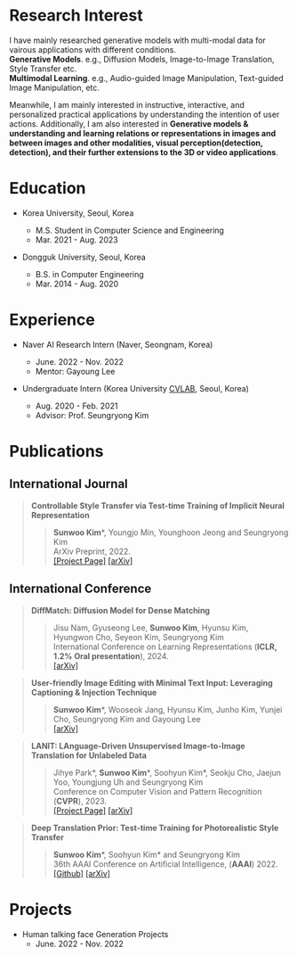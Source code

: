 # Research Interest
I have mainly researched generative models with multi-modal data for vairous applications with different conditions.  
**Generative Models**. e.g., Diffusion Models, Image-to-Image Translation, Style Transfer etc. <br>
**Multimodal Learning**. e.g., Audio-guided Image Manipulation, Text-guided Image Manipulation, etc. <br>

Meanwhile, I am mainly interested in instructive, interactive, and personalized practical applications by understanding the intention of user actions. Additionally, I am also interested in **Generative models & understanding and learning relations or representations in images and between images and other modalities, visual perception(detection, detection), and their further extensions to the 3D or video applications**.

# Education

* Korea University, Seoul, Korea
  * M.S. Student in Computer Science and Engineering
  * Mar. 2021 - Aug. 2023

* Dongguk University, Seoul, Korea
  * B.S. in Computer Engineering
  * Mar. 2014 - Aug. 2020

# Experience

* Naver AI Research Intern (Naver, Seongnam, Korea)
  * June. 2022 - Nov. 2022
  * Mentor: Gayoung Lee
  
* Undergraduate Intern (Korea University <a href="https://cvlab.korea.ac.kr">CVLAB</a>, Seoul, Korea)
  * Aug. 2020 - Feb. 2021
  * Advisor: Prof. Seungryong Kim

# Publications

## International Journal

> **Controllable Style Transfer via Test-time Training of Implicit Neural Representation**<br>
>> **Sunwoo Kim**\*, Youngjo Min, Younghoon Jeong and Seungryong Kim<br>
>> ArXiv Preprint, 2022.<br>
>> <a href="https://ku-cvlab.github.io/INR-st/">[Project Page]</a> <a href="https://arxiv.org/abs/2210.07762">[arXiv]</a> 

## International Conference

> **DiffMatch: Diffusion Model for Dense Matching**<br>
>> Jisu Nam, Gyuseong Lee, **Sunwoo Kim**, Hyunsu Kim, Hyungwon Cho, Seyeon Kim, Seungryong Kim<br>
>> International Conference on Learning Representations (**ICLR, 1.2\% Oral presentation**), 2024.<br>
>> <a href="https://arxiv.org/abs/2305.19094">[arXiv]</a>

> **User-friendly Image Editing with Minimal Text Input: Leveraging Captioning & Injection Technique**<br>
>> **Sunwoo Kim**\*, Wooseok Jang,  Hyunsu Kim, Junho Kim, Yunjei Cho, Seungryong Kim and Gayoung Lee<br>
>> <a href="https://arxiv.org/abs/2306.02717">[arXiv]</a> 

> **LANIT: LAnguage-Driven Unsupervised Image-to-Image Translation for Unlabeled Data**<br>
>> Jihye Park\*, **Sunwoo Kim**\*, Soohyun Kim\*,  Seokju Cho, Jaejun Yoo, Youngjung Uh and Seungryong Kim<br>
>> Conference on Computer Vision and Pattern Recognition (**CVPR**), 2023.<br>
>> <a href="https://ku-cvlab.github.io/LANIT/">[Project Page]</a> <a href="https://arxiv.org/abs/2208.14889">[arXiv]</a> 

> **Deep Translation Prior: Test-time Training for Photorealistic Style Transfer**<br>
>>  **Sunwoo Kim**\*, Soohyun Kim\* and Seungryong Kim<br>
>> 36th AAAI Conference on Artificial Intelligence, (**AAAI**) 2022.<br>
>> <a href="https://github.com/sunwoo76/Deep_Translation_Prior">[Github]</a> <a href="https://arxiv.org/abs/2112.06150">[arXiv]</a>

# Projects

* Human talking face Generation Projects
  * June. 2022 - Nov. 2022
